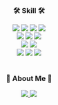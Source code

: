 
<div align="center">
  <h3>🛠 Skill 🛠</h3>
    <div align="center">
      <img src="https://img.shields.io/badge/HTML5-E34F26?style=flat-square&logo=HTML5&logoColor=white"/>
      <img src="https://img.shields.io/badge/CSS3-1572B6?style=flat-square&logo=CSS3&logoColor=white"/>
      <img src="https://img.shields.io/badge/JavaScript-F7DF1E?style=flat-square&logo=JavaScript&logoColor=white"/>
      <img src="https://img.shields.io/badge/TypeScript-3178C6?style=flat-square&logo=TypeScript&logoColor=white"/>
    </div>  
  <div align="center">
      <img src="https://img.shields.io/badge/React-61DAFB?style=flat-square&logo=React&logoColor=white"/>
      <img src="https://img.shields.io/badge/Redux-764ABC?style=flat-square&logo=Redux&logoColor=white"/>
      <img src="https://img.shields.io/badge/ReduxSaga-999999?style=flat-square&logo=ReduxSaga&logoColor=white"/>
  </div>  
  <div align="center">
      <img src="https://img.shields.io/badge/StyledComponents-DB7093?style=flat-square&logo=StyledComponents&logoColor=white"/>
      <img src="https://img.shields.io/badge/PostCSS-DD3A0A?style=flat-square&logo=PostCSS&logoColor=white"/>
  </div>
  <div align="center">
      <img src="https://img.shields.io/badge/Prettier-F7B93E?style=flat-square&logo=Prettier&logoColor=white"/>
      <img src="https://img.shields.io/badge/ESLint-4B32C3?style=flat-square&logo=ESLint&logoColor=white"/>
      <img src="https://img.shields.io/badge/Postman-FF6C37?style=flat-square&logo=Postman&logoColor=white"/>
  </div>  
</div>
<br/>
<div align="center">
  <h3>🐣 About Me 🐣</h3>
  <div>
    <a href="https://sollogging.tistory.com/">
      <img src="https://img.shields.io/badge/Blogger-FF5722?style=for-the-badge&logo=Blogger&logoColor=white"/>
    </a>
     <a href="https://shining-bush-931.notion.site/cd4ad8db3205458e82be7c72423a88f7">
      <img src="https://img.shields.io/badge/Portfolio-4B32C3?style=for-the-badge&logo=heart&logoColor=white"/>
    </a>
  </div>
</div>
